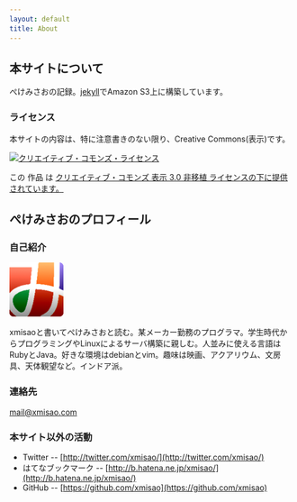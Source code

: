```yaml
---
layout: default
title: About
---
```


## 本サイトについて

ぺけみさおの記録。[jekyll](http://jekyllrb.com/)でAmazon S3上に構築しています。

### ライセンス

本サイトの内容は、特に注意書きのない限り、Creative Commons(表示)です。

<a rel="license" href="http://creativecommons.org/licenses/by/3.0/deed.ja"><img alt="クリエイティブ・コモンズ・ライセンス" style="border-width:0" src="http://i.creativecommons.org/l/by/3.0/88x31.png" /></a>

この 作品 は [クリエイティブ・コモンズ 表示 3.0 非移植 ライセンスの下に提供されています。](http://creativecommons.org/licenses/by/3.0/deed.ja)

## ぺけみさおのプロフィール

### 自己紹介

<img style="margin-left:auto; margin-right:auto" src="xmisao_icon_96x96.png" alt="み">

xmisaoと書いてぺけみさおと読む。某メーカー勤務のプログラマ。学生時代からプログラミングやLinuxによるサーバ構築に親しむ。人並みに使える言語はRubyとJava。好きな環境はdebianとvim。趣味は映画、アクアリウム、文房具、天体観望など。インドア派。

### 連絡先

[mail@xmisao.com](mail@xmisao.com)

### 本サイト以外の活動

- Twitter -- [http://twitter.com/xmisao/](http://twitter.com/xmisao/)
- はてなブックマーク -- [http://b.hatena.ne.jp/xmisao/](http://b.hatena.ne.jp/xmisao/)
- GitHub -- [https://github.com/xmisao](https://github.com/xmisao)
